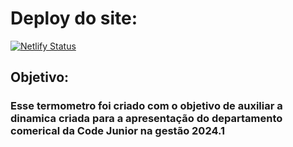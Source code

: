 
 # Deploy do site: 

[![Netlify Status](https://api.netlify.com/api/v1/badges/d0b0d618-6918-4bcd-bd8e-c03866453223/deploy-status)](https://app.netlify.com/sites/apresentacaocomercial/deploys)


## Objetivo:

###  Esse termometro foi criado com o objetivo de auxiliar a dinamica criada para a apresentação do departamento comerical da Code Junior na gestão 2024.1